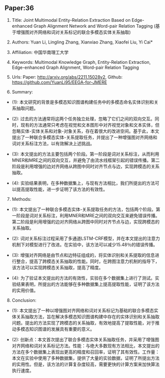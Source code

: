 ## Paper:36




1. Title: Joint Multimodal Entity-Relation Extraction Based on Edge-enhanced Graph Alignment Network and Word-pair Relation Tagging (基于增强图对齐网络和词对关系标记的联合多模态实体关系抽取)

2. Authors: Yuan Li, Lingling Zhang, Xianxiao Zhang, Xiaofei Liu, Yi Cai*

3. Affiliation: 中国华南理工大学

4. Keywords: Multimodal Knowledge Graph, Entity-Relation Extraction, Edge-enhanced Graph Alignment, Word-pair Relation Tagging

5. Urls: Paper: http://arxiv.org/abs/2211.15028v2, Github: https://github.com/YuanLi95/EEGA-for-JMERE

6. Summary:

- (1): 本文研究的背景是多模态知识图谱构建任务中的多模态命名实体识别和关系抽取问题。

- (2): 过去的方法通常将这两个任务独立处理，忽略了它们之间的双向交互。同时，现有的方法通常只考虑在视觉和文本图形中对齐视觉对象和文本实体，但忽略实体-实体关系和对象-对象关系，存在着很大的改进空间。基于此，本文提出了一种联合多模态实体-关系提取任务，并提出了一种增强图对齐网络和词对关系标注方法，以有效解决上述挑战。

- (3): 本文提出的方法主要包括两个阶段。第一阶段是词对关系标注，从而利用MNER和MRE之间的双向交互，并避免了由流水线框架引起的错误传播。第二阶段是利用增强的边对齐网络从跨图中同时对齐节点与边，实现跨模态的关系抽取。

- (4): 实验结果表明，在多种数据集上，与现有方法相比，我们所提出的方法可以提高提取性能，进一步证明了该方法的有效性。
7. Methods: 

- (1): 本文提出了一种联合多模态实体-关系提取任务的方法，包括两个阶段。第一阶段是词对关系标注，利用MNER和MRE之间的双向交互来避免错误传播。第二阶段是利用增强的边对齐网络从跨图中同时对齐节点与边，实现跨模态的关系抽取。

- (2): 词对关系标注过程采用了多通道LSTM-CRF模型，并在本文提出的注意力机制下对模型进行了改进。在实验中，该方法可以减少15.48％的错误传播。

- (3): 增强对齐网络是由节点和边特征组成的，将实体识别和关系提取的信息进行整合，提高了跨模态关系抽取的性能。同时，在跨图注意力机制的指导下，该方法可以实现跨模态关系抽取，提高了精度。

- (4): 为了验证本文提出的方法的有效性，实验在多个数据集上进行了测试。实验结果表明，所提出的方法能够在多种数据集上提高提取性能，证明了该方法的实用价值。





8. Conclusion: 

- (1): 本文提出了一种以增强图对齐网络和词对关系标记为基础的联合多模态实体关系抽取方法，旨在解决多模态知识图谱构建中存在的实体识别和关系抽取问题。提出的方法实现了跨模态的关系抽取，有效地提高了提取性能，对于推动多模态知识图谱的发展具有重要的意义。

- (2): 创新点：本文首次提出了联合多模态实体关系抽取任务，并采用了增强图对齐网络和词对关系标记方法。性能：与绝大多数现有方法相比，本文提出的方法在多个数据集上表现出更高的精度和召回率，证明了其有效性。工作量：本文在实验中使用了多种数据集，提供了大量的实验数据，证明了所提出方法的实用性。但是，该方法的计算复杂度较高，需要更快的计算方案来加快算法执行速度。





